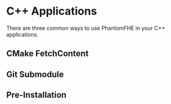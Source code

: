 # C++ Applications

There are three common ways to use PhantomFHE in your C++ applications.

## CMake FetchContent



## Git Submodule



## Pre-Installation

